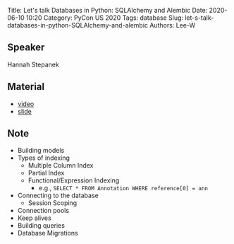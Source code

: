 Title: Let's talk Databases in Python: SQLAlchemy and Alembic
Date: 2020-06-10 10:20
Category: PyCon US 2020
Tags: database
Slug: let-s-talk-databases-in-python-SQLAlchemy-and-alembic
Authors: Lee-W

## Speaker
Hannah Stepanek

## Material
* [video](https://www.youtube.com/watch?v=36yw8VC3KU8&feature=youtu.be)
* [slide](https://www.youtube.com/watch?v=36yw8VC3KU8&feature=youtu.be)

## Note
* Building models
* Types of indexing
    * Multiple Column Index
    * Partial Index
    * Functional/Expression Indexing
        * e.g., `SELECT * FROM Annotation WHERE reference[0] = ann`
* Connecting to the database
    * Session Scoping
* Connection pools
* Keep alives
* Building queries
* Database Migrations
